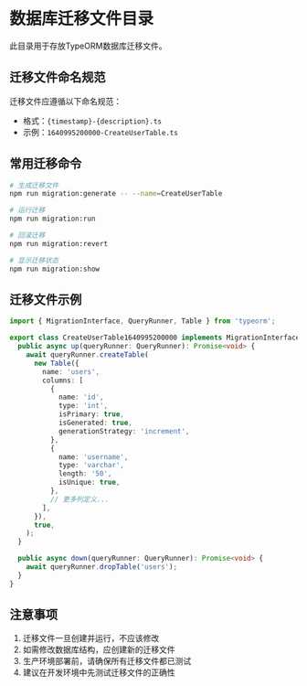 # 数据库迁移文件目录

此目录用于存放TypeORM数据库迁移文件。

## 迁移文件命名规范

迁移文件应遵循以下命名规范：
- 格式：`{timestamp}-{description}.ts`
- 示例：`1640995200000-CreateUserTable.ts`

## 常用迁移命令

```bash
# 生成迁移文件
npm run migration:generate -- --name=CreateUserTable

# 运行迁移
npm run migration:run

# 回滚迁移
npm run migration:revert

# 显示迁移状态
npm run migration:show
```

## 迁移文件示例

```typescript
import { MigrationInterface, QueryRunner, Table } from 'typeorm';

export class CreateUserTable1640995200000 implements MigrationInterface {
  public async up(queryRunner: QueryRunner): Promise<void> {
    await queryRunner.createTable(
      new Table({
        name: 'users',
        columns: [
          {
            name: 'id',
            type: 'int',
            isPrimary: true,
            isGenerated: true,
            generationStrategy: 'increment',
          },
          {
            name: 'username',
            type: 'varchar',
            length: '50',
            isUnique: true,
          },
          // 更多列定义...
        ],
      }),
      true,
    );
  }

  public async down(queryRunner: QueryRunner): Promise<void> {
    await queryRunner.dropTable('users');
  }
}
```

## 注意事项

1. 迁移文件一旦创建并运行，不应该修改
2. 如需修改数据库结构，应创建新的迁移文件
3. 生产环境部署前，请确保所有迁移文件都已测试
4. 建议在开发环境中先测试迁移文件的正确性